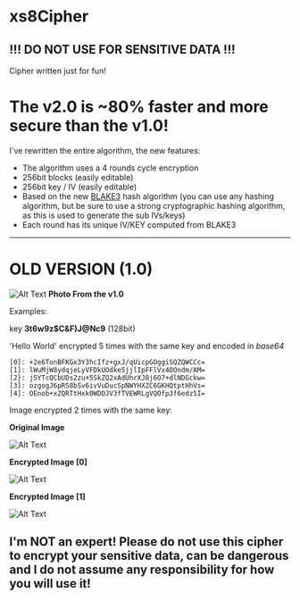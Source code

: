 # xs8Cipher
## **!!! DO NOT USE FOR SENSITIVE DATA !!!** 

Cipher written just for fun!

# The v2.0 is ~80% faster and more secure than the v1.0!

I've rewritten the entire algorithm, the new features:

- The algorithm uses a 4 rounds cycle encryption
- 256bit blocks (easily editable)
- 256bit key / IV (easily editable)
- Based on the new [BLAKE3](https://github.com/azureskydiver/Blake3Core) hash algorithm (you can use any hashing algorithm, but be sure to use a strong cryptographic hashing algorithm, as this is used to generate the sub IVs/keys)
- Each round has its unique IV/KEY computed from BLAKE3

---

# OLD VERSION (1.0)

![Alt Text](https://i.imgur.com/Ltz4XvU.png)
**Photo From the v1.0**

Examples:

key **3t6w9z$C&F)J@Nc9** (128bit)

'Hello World' encrypted 5 times with the same key and encoded in *base64*

```
[0]: +2e6TonBFKGx3Y3hcIfz+gxJ/qUicpGOggiSQZQWCCc=
[1]: lWuMjW8ydqjeLyVFDkUOdke5jjlIpFFlVx4OOndm/AM=
[2}: j5YTcQCbUDs2zu+5SkZQ2xAdUhrXJ8j6O7+dlNDGckw=
[3]: ozgogJ6pRS8bSv6ivVuDucSpNWYHXZC6GKHQtptHhVs=
[4]: OEnob+xZQRTtHxk0WDDJV3fTVEWRLgVQOfp3f6edz5I=
```

Image encrypted 2 times with the same key:

**Original Image**

![Alt Text](https://www.lpi.org/sites/default/files/LPI-CODE_0.jpg)

**Encrypted Image [0]**

![Alt Text](https://i.imgur.com/w0UWMKp.png)

**Encrypted Image [1]**

![Alt Text](https://i.imgur.com/iifeENl.png)

## I'm NOT an expert! Please do not use this cipher to encrypt your sensitive data, can be dangerous and I do not assume any responsibility for how you will use it!
